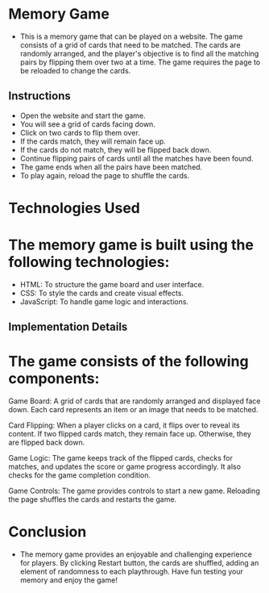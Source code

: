 # Memory Game

- This is a memory game that can be played on a website. The game consists of a  grid of cards that need to be matched. The cards are randomly arranged, and the player's objective is to find all the matching pairs by flipping them over two at a time. The game requires the page to be reloaded to change the cards.

## Instructions

- Open the website and start the game.
- You will see a grid of cards facing down.
- Click on two cards to flip them over.
- If the cards match, they will remain face up.
- If the cards do not match, they will be flipped back down.
- Continue flipping pairs of cards until all the matches have been found.
- The game ends when all the pairs have been matched.
- To play again, reload the page to shuffle the cards.


# Technologies Used

# The memory game is built using the following technologies:

- HTML: To structure the game board and user interface.
- CSS: To style the cards and create visual effects.
- JavaScript: To handle game logic and interactions.

## Implementation Details

# The game consists of the following components:

Game Board: A grid of cards that are randomly arranged and displayed face down. Each card represents an item or an image that needs to be matched.

Card Flipping: When a player clicks on a card, it flips over to reveal its content. If two flipped cards match, they remain face up. Otherwise, they are flipped back down.

Game Logic: The game keeps track of the flipped cards, checks for matches, and updates the score or game progress accordingly. It also checks for the game completion condition.

Game Controls: The game provides controls to start a new game. Reloading the page shuffles the cards and restarts the game.

# Conclusion
- The memory game provides an enjoyable and challenging experience for players. By clicking Restart button, the cards are shuffled, adding an element of randomness to each playthrough. Have fun testing your memory and enjoy the game!